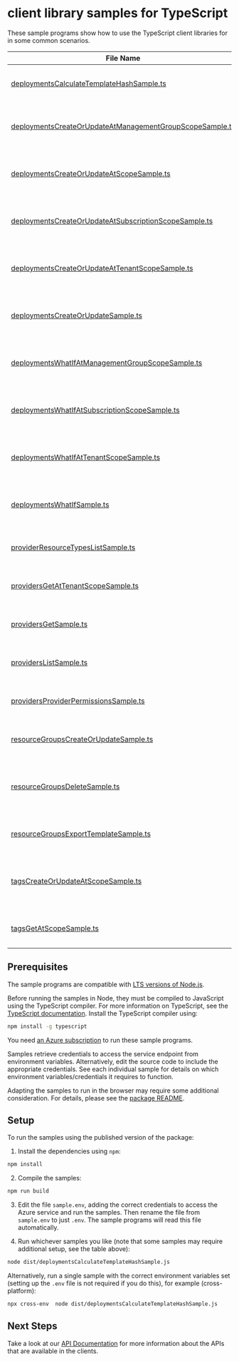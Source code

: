 # client library samples for TypeScript

These sample programs show how to use the TypeScript client libraries for in some common scenarios.

| **File Name**                                                                                                     | **Description**                                                                                                                                                                                                                                                                                                                   |
| ----------------------------------------------------------------------------------------------------------------- | --------------------------------------------------------------------------------------------------------------------------------------------------------------------------------------------------------------------------------------------------------------------------------------------------------------------------------- |
| [deploymentsCalculateTemplateHashSample.ts][deploymentscalculatetemplatehashsample]                               | Calculate the hash of the given template. x-ms-original-file: specification/resources/resource-manager/Microsoft.Resources/stable/2021-04-01/examples/CalculateTemplateHash.json                                                                                                                                                  |
| [deploymentsCreateOrUpdateAtManagementGroupScopeSample.ts][deploymentscreateorupdateatmanagementgroupscopesample] | You can provide the template and parameters directly in the request or link to JSON files. x-ms-original-file: specification/resources/resource-manager/Microsoft.Resources/stable/2021-04-01/examples/PutDeploymentAtManagementGroup.json                                                                                        |
| [deploymentsCreateOrUpdateAtScopeSample.ts][deploymentscreateorupdateatscopesample]                               | You can provide the template and parameters directly in the request or link to JSON files. x-ms-original-file: specification/resources/resource-manager/Microsoft.Resources/stable/2021-04-01/examples/PutDeploymentAtScope.json                                                                                                  |
| [deploymentsCreateOrUpdateAtSubscriptionScopeSample.ts][deploymentscreateorupdateatsubscriptionscopesample]       | You can provide the template and parameters directly in the request or link to JSON files. x-ms-original-file: specification/resources/resource-manager/Microsoft.Resources/stable/2021-04-01/examples/PutDeploymentSubscriptionTemplateSpecsWithId.json                                                                          |
| [deploymentsCreateOrUpdateAtTenantScopeSample.ts][deploymentscreateorupdateattenantscopesample]                   | You can provide the template and parameters directly in the request or link to JSON files. x-ms-original-file: specification/resources/resource-manager/Microsoft.Resources/stable/2021-04-01/examples/PutDeploymentAtTenant.json                                                                                                 |
| [deploymentsCreateOrUpdateSample.ts][deploymentscreateorupdatesample]                                             | You can provide the template and parameters directly in the request or link to JSON files. x-ms-original-file: specification/resources/resource-manager/Microsoft.Resources/stable/2021-04-01/examples/PutDeploymentResourceGroup.json                                                                                            |
| [deploymentsWhatIfAtManagementGroupScopeSample.ts][deploymentswhatifatmanagementgroupscopesample]                 | Returns changes that will be made by the deployment if executed at the scope of the management group. x-ms-original-file: specification/resources/resource-manager/Microsoft.Resources/stable/2021-04-01/examples/PostDeploymentWhatIfOnManagementGroup.json                                                                      |
| [deploymentsWhatIfAtSubscriptionScopeSample.ts][deploymentswhatifatsubscriptionscopesample]                       | Returns changes that will be made by the deployment if executed at the scope of the subscription. x-ms-original-file: specification/resources/resource-manager/Microsoft.Resources/stable/2021-04-01/examples/PostDeploymentWhatIfOnSubscription.json                                                                             |
| [deploymentsWhatIfAtTenantScopeSample.ts][deploymentswhatifattenantscopesample]                                   | Returns changes that will be made by the deployment if executed at the scope of the tenant group. x-ms-original-file: specification/resources/resource-manager/Microsoft.Resources/stable/2021-04-01/examples/PostDeploymentWhatIfOnTenant.json                                                                                   |
| [deploymentsWhatIfSample.ts][deploymentswhatifsample]                                                             | Returns changes that will be made by the deployment if executed at the scope of the resource group. x-ms-original-file: specification/resources/resource-manager/Microsoft.Resources/stable/2021-04-01/examples/PostDeploymentWhatIfOnResourceGroup.json                                                                          |
| [providerResourceTypesListSample.ts][providerresourcetypeslistsample]                                             | List the resource types for a specified resource provider. x-ms-original-file: specification/resources/resource-manager/Microsoft.Resources/stable/2021-04-01/examples/GetProviderResourceTypes.json                                                                                                                              |
| [providersGetAtTenantScopeSample.ts][providersgetattenantscopesample]                                             | Gets the specified resource provider at the tenant level. x-ms-original-file: specification/resources/resource-manager/Microsoft.Resources/stable/2021-04-01/examples/GetNamedProviderAtTenant.json                                                                                                                               |
| [providersGetSample.ts][providersgetsample]                                                                       | Gets the specified resource provider. x-ms-original-file: specification/resources/resource-manager/Microsoft.Resources/stable/2021-04-01/examples/GetProvider.json                                                                                                                                                                |
| [providersListSample.ts][providerslistsample]                                                                     | Gets all resource providers for a subscription. x-ms-original-file: specification/resources/resource-manager/Microsoft.Resources/stable/2021-04-01/examples/GetProviders.json                                                                                                                                                     |
| [providersProviderPermissionsSample.ts][providersproviderpermissionssample]                                       | Get the provider permissions. x-ms-original-file: specification/resources/resource-manager/Microsoft.Resources/stable/2021-04-01/examples/GetProviderPermissions.json                                                                                                                                                             |
| [resourceGroupsCreateOrUpdateSample.ts][resourcegroupscreateorupdatesample]                                       | Creates or updates a resource group. x-ms-original-file: specification/resources/resource-manager/Microsoft.Resources/stable/2021-04-01/examples/CreateResourceGroup.json                                                                                                                                                         |
| [resourceGroupsDeleteSample.ts][resourcegroupsdeletesample]                                                       | When you delete a resource group, all of its resources are also deleted. Deleting a resource group deletes all of its template deployments and currently stored operations. x-ms-original-file: specification/resources/resource-manager/Microsoft.Resources/stable/2021-04-01/examples/ForceDeleteVMsAndVMSSInResourceGroup.json |
| [resourceGroupsExportTemplateSample.ts][resourcegroupsexporttemplatesample]                                       | Captures the specified resource group as a template. x-ms-original-file: specification/resources/resource-manager/Microsoft.Resources/stable/2021-04-01/examples/ExportResourceGroup.json                                                                                                                                         |
| [tagsCreateOrUpdateAtScopeSample.ts][tagscreateorupdateatscopesample]                                             | This operation allows adding or replacing the entire set of tags on the specified resource or subscription. The specified entity can have a maximum of 50 tags. x-ms-original-file: specification/resources/resource-manager/Microsoft.Resources/stable/2021-04-01/examples/PutTagsResource.json                                  |
| [tagsGetAtScopeSample.ts][tagsgetatscopesample]                                                                   | Gets the entire set of tags on a resource or subscription. x-ms-original-file: specification/resources/resource-manager/Microsoft.Resources/stable/2021-04-01/examples/GetTagsResource.json                                                                                                                                       |

## Prerequisites

The sample programs are compatible with [LTS versions of Node.js](https://github.com/nodejs/release#release-schedule).

Before running the samples in Node, they must be compiled to JavaScript using the TypeScript compiler. For more information on TypeScript, see the [TypeScript documentation][typescript]. Install the TypeScript compiler using:

```bash
npm install -g typescript
```

You need [an Azure subscription][freesub] to run these sample programs.

Samples retrieve credentials to access the service endpoint from environment variables. Alternatively, edit the source code to include the appropriate credentials. See each individual sample for details on which environment variables/credentials it requires to function.

Adapting the samples to run in the browser may require some additional consideration. For details, please see the [package README][package].

## Setup

To run the samples using the published version of the package:

1. Install the dependencies using `npm`:

```bash
npm install
```

2. Compile the samples:

```bash
npm run build
```

3. Edit the file `sample.env`, adding the correct credentials to access the Azure service and run the samples. Then rename the file from `sample.env` to just `.env`. The sample programs will read this file automatically.

4. Run whichever samples you like (note that some samples may require additional setup, see the table above):

```bash
node dist/deploymentsCalculateTemplateHashSample.js
```

Alternatively, run a single sample with the correct environment variables set (setting up the `.env` file is not required if you do this), for example (cross-platform):

```bash
npx cross-env  node dist/deploymentsCalculateTemplateHashSample.js
```

## Next Steps

Take a look at our [API Documentation][apiref] for more information about the APIs that are available in the clients.

[deploymentscalculatetemplatehashsample]: https://github.com/Azure/azure-sdk-for-js/blob/main/sdk/resources/arm-resources/samples/v5/typescript/src/deploymentsCalculateTemplateHashSample.ts
[deploymentscreateorupdateatmanagementgroupscopesample]: https://github.com/Azure/azure-sdk-for-js/blob/main/sdk/resources/arm-resources/samples/v5/typescript/src/deploymentsCreateOrUpdateAtManagementGroupScopeSample.ts
[deploymentscreateorupdateatscopesample]: https://github.com/Azure/azure-sdk-for-js/blob/main/sdk/resources/arm-resources/samples/v5/typescript/src/deploymentsCreateOrUpdateAtScopeSample.ts
[deploymentscreateorupdateatsubscriptionscopesample]: https://github.com/Azure/azure-sdk-for-js/blob/main/sdk/resources/arm-resources/samples/v5/typescript/src/deploymentsCreateOrUpdateAtSubscriptionScopeSample.ts
[deploymentscreateorupdateattenantscopesample]: https://github.com/Azure/azure-sdk-for-js/blob/main/sdk/resources/arm-resources/samples/v5/typescript/src/deploymentsCreateOrUpdateAtTenantScopeSample.ts
[deploymentscreateorupdatesample]: https://github.com/Azure/azure-sdk-for-js/blob/main/sdk/resources/arm-resources/samples/v5/typescript/src/deploymentsCreateOrUpdateSample.ts
[deploymentswhatifatmanagementgroupscopesample]: https://github.com/Azure/azure-sdk-for-js/blob/main/sdk/resources/arm-resources/samples/v5/typescript/src/deploymentsWhatIfAtManagementGroupScopeSample.ts
[deploymentswhatifatsubscriptionscopesample]: https://github.com/Azure/azure-sdk-for-js/blob/main/sdk/resources/arm-resources/samples/v5/typescript/src/deploymentsWhatIfAtSubscriptionScopeSample.ts
[deploymentswhatifattenantscopesample]: https://github.com/Azure/azure-sdk-for-js/blob/main/sdk/resources/arm-resources/samples/v5/typescript/src/deploymentsWhatIfAtTenantScopeSample.ts
[deploymentswhatifsample]: https://github.com/Azure/azure-sdk-for-js/blob/main/sdk/resources/arm-resources/samples/v5/typescript/src/deploymentsWhatIfSample.ts
[providerresourcetypeslistsample]: https://github.com/Azure/azure-sdk-for-js/blob/main/sdk/resources/arm-resources/samples/v5/typescript/src/providerResourceTypesListSample.ts
[providersgetattenantscopesample]: https://github.com/Azure/azure-sdk-for-js/blob/main/sdk/resources/arm-resources/samples/v5/typescript/src/providersGetAtTenantScopeSample.ts
[providersgetsample]: https://github.com/Azure/azure-sdk-for-js/blob/main/sdk/resources/arm-resources/samples/v5/typescript/src/providersGetSample.ts
[providerslistsample]: https://github.com/Azure/azure-sdk-for-js/blob/main/sdk/resources/arm-resources/samples/v5/typescript/src/providersListSample.ts
[providersproviderpermissionssample]: https://github.com/Azure/azure-sdk-for-js/blob/main/sdk/resources/arm-resources/samples/v5/typescript/src/providersProviderPermissionsSample.ts
[resourcegroupscreateorupdatesample]: https://github.com/Azure/azure-sdk-for-js/blob/main/sdk/resources/arm-resources/samples/v5/typescript/src/resourceGroupsCreateOrUpdateSample.ts
[resourcegroupsdeletesample]: https://github.com/Azure/azure-sdk-for-js/blob/main/sdk/resources/arm-resources/samples/v5/typescript/src/resourceGroupsDeleteSample.ts
[resourcegroupsexporttemplatesample]: https://github.com/Azure/azure-sdk-for-js/blob/main/sdk/resources/arm-resources/samples/v5/typescript/src/resourceGroupsExportTemplateSample.ts
[tagscreateorupdateatscopesample]: https://github.com/Azure/azure-sdk-for-js/blob/main/sdk/resources/arm-resources/samples/v5/typescript/src/tagsCreateOrUpdateAtScopeSample.ts
[tagsgetatscopesample]: https://github.com/Azure/azure-sdk-for-js/blob/main/sdk/resources/arm-resources/samples/v5/typescript/src/tagsGetAtScopeSample.ts
[apiref]: https://docs.microsoft.com/javascript/api/@azure/arm-resources?view=azure-node-preview
[freesub]: https://azure.microsoft.com/free/
[package]: https://github.com/Azure/azure-sdk-for-js/tree/main/sdk/resources/arm-resources/README.md
[typescript]: https://www.typescriptlang.org/docs/home.html